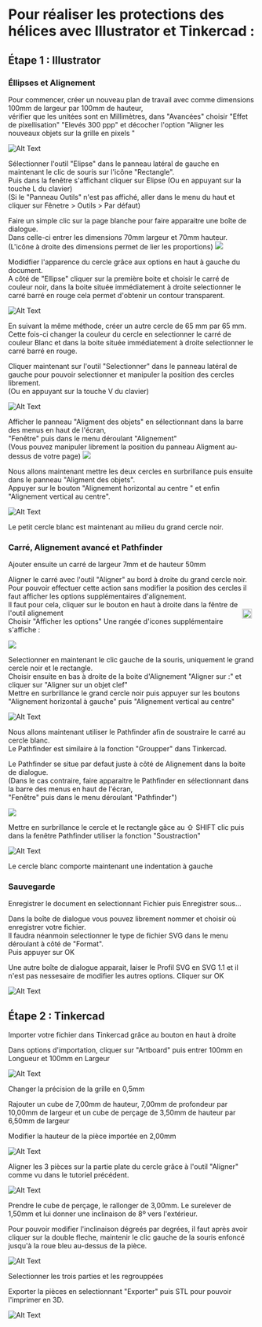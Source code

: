 # **Pour réaliser les protections des hélices avec Illustrator et Tinkercad :**

## Étape 1 : Illustrator

### Éllipses et Alignement

Pour commencer, créer un nouveau plan de travail avec comme dimensions 100mm de largeur par 100mm de hauteur,  
vérifier que les unitées sont en Millimètres, dans "Avancées" choisir "Effet de pixellisation" "Elevés 300 ppp" et décocher l'option "Aligner les nouveaux objets sur la grille en pixels "

![Alt Text](Gifs2/05.gif)

Sélectionner l'outil "Elipse" dans le panneau latéral de gauche en maintenant le clic de souris sur l'icône "Rectangle".  
Puis dans la fenêtre s'affichant cliquer sur Elipse (Ou en appuyant sur la touche L du clavier)  
(Si le "Panneau Outils" n'est pas affiché, aller dans le menu du haut et cliquer sur Fênetre > Outils > Par défaut)

Faire un simple clic sur la page blanche pour faire apparaitre une boîte de dialogue.  
Dans celle-ci entrer les dimensions 70mm largeur et 70mm hauteur.  
(L'icône à droite des dimensions permet de lier les proportions)
<img src="Gifs2/Ellipse_Box.png">

Modidfier l'apparence du cercle grâce aux options en haut à gauche du document.  
A côté de "Ellipse" cliquer sur la première boite et choisir le carré de couleur noir, dans la boite située immédiatement à droite selectionner le carré barré en rouge cela permet d'obtenir un contour transparent.

![Alt Text](Gifs2/06.gif)

En suivant la même méthode, créer un autre cercle de 65 mm par 65 mm.  
Cette fois-ci changer la couleur du cercle en selectionner le carré de couleur Blanc et dans la boite située immédiatement à droite selectionner le carré barré en rouge.

Cliquer maintenant sur l'outil "Selectionner" dans le panneau latéral de gauche pour pouvoir selectionner et manipuler la position des cercles librement.  
(Ou en appuyant sur la touche V du clavier)

![Alt Text](Gifs2/07.gif)

Afficher le panneau "Aligment des objets" en sélectionnant dans la barre des menus en haut de l'écran,  
"Fenêtre" puis dans le menu déroulant "Alignement"  
(Vous pouvez manipuler librement la position du panneau Aligment au-dessus de votre page)
<img src="Gifs2/Alignement_Simple_Box.png">

Nous allons maintenant mettre les deux cercles en surbrillance puis ensuite dans le panneau "Aligment des objets".  
Appuyer sur le bouton "Alignement horizontal au centre " et enfin "Alignement vertical au centre".

![Alt Text](Gifs2/08.gif)

Le petit cercle blanc est maintenant au milieu du grand cercle noir.

### Carré, Alignement avancé et Pathfinder

Ajouter ensuite un carré de largeur 7mm et de hauteur 50mm

Aligner le carré avec l'outil "Aligner" au bord à droite du grand cercle noir.  
Pour pouvoir effectuer cette action sans modifier la position des cercles il faut afficher les options supplémentaires d'alignement.  
Il faut pour cela, cliquer sur le bouton en haut à droite dans la fêntre de l'outil alignement <img src="Gifs2/Options.svg" style="float : right;margin-right: 7px;" width="20" height="20">  
Choisir "Afficher les options"
Une rangée d'icones supplémentaire s'affiche :

<img src="Gifs2/Alignement_Box.png">

Selectionner en maintenant le clic gauche de la souris, uniquement le grand cercle noir et le rectangle.  
Choisir ensuite en bas à droite de la boite d'Alignement "Aligner sur :" et cliquer sur "Aligner sur un objet clef"  
Mettre en surbrillance le grand cercle noir puis appuyer sur les boutons  
"Alignement horizontal à gauche" puis "Alignement vertical au centre"

![Alt Text](Gifs2/09.gif)

Nous allons maintenant utiliser le Pathfinder afin de soustraire le carré au cercle blanc.  
Le Pathfinder est similaire à la fonction "Groupper" dans Tinkercad.   

Le Pathfinder se situe par defaut juste à côté de Alignement dans la boite de dialogue.  
(Dans le cas contraire, faire apparaitre le Pathfinder en sélectionnant dans la barre des menus en haut de l'écran,  
"Fenêtre" puis dans le menu déroulant "Pathfinder")

<img src="Gifs2/Pathfinder_box.png">

Mettre en surbrillance le cercle et le rectangle gâce au ⇧ SHIFT clic puis dans la fenêtre Pathfinder utiliser la fonction "Soustraction"

![Alt Text](Gifs2/10.gif)

Le cercle blanc comporte maintenant une indentation à gauche

### Sauvegarde

Enregistrer le document en selectionnant  Fichier puis Enregistrer sous...

Dans la boîte de dialogue vous pouvez librement nommer et choisir où enregistrer votre fichier.  
Il faudra néanmoin selectionner le type de fichier SVG dans le menu déroulant à côté de "Format".  
Puis appuyer sur OK

Une autre boîte de dialogue apparait, laiser le Profil SVG en SVG 1.1 et il n'est pas nessesaire de modifier les autres options. Cliquer sur OK

![Alt Text](Gifs2/11.gif)

## Étape 2 : Tinkercad

Importer votre fichier dans Tinkercad grâce au bouton en haut à droite

Dans options d'importation, cliquer sur "Artboard" puis entrer 100mm en Longueur et 100mm en Largeur

![Alt Text](Gifs2/12.gif)

Changer la précision de la grille en 0,5mm

Rajouter un cube de 7,00mm de hauteur, 7,00mm de profondeur par 10,00mm de largeur et un cube de perçage de 3,50mm de hauteur par 6,50mm de largeur

Modifier la hauteur de la pièce importée en 2,00mm

![Alt Text](Gifs2/13.gif)

Aligner les 3 pièces sur la partie plate du cercle grâce à l'outil "Aligner" comme vu dans le tutoriel précédent.

![Alt Text](Gifs2/14.gif)

Prendre le cube de perçage, le rallonger de 3,00mm.
Le surelever de 1,50mm et lui donner une inclinaison de 8º vers l'extérieur.  

Pour pouvoir modifier l'inclinaison dégreés par degrées, il faut après avoir cliquer sur la double fleche, maintenir le clic gauche de la souris enfoncé jusqu'à la roue bleu au-dessus de la pièce.

![Alt Text](Gifs2/15.gif)

Selectionner les trois parties et les regrouppées

Exporter la pièces en selectionnant "Exporter" puis STL pour pouvoir l'imprimer en 3D.

![Alt Text](Gifs2/16.gif)
